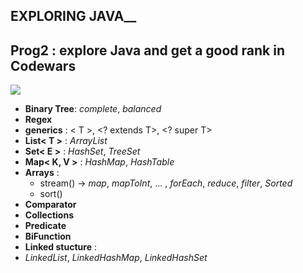 ## EXPLORING JAVA__

**Prog2** : explore Java and get a good rank in **Codewars**
----------

![](https://www.codewars.com/users/YumeT023/badges/large)


- **Binary Tree**: *complete*, *balanced*
- **Regex**
- **generics** : < T >, <? extends T>, <? super T>
- **List< T >** : *ArrayList*
- **Set< E >** : *HashSet*, *TreeSet*
- **Map< K, V >** : *HashMap*, *HashTable*
- **Arrays** :
  - stream() -> *map*, *mapToInt*, ... , *forEach*, *reduce*, *filter*, *Sorted*
  - sort()
- **Comparator**
- **Collections**
- **Predicate**
- **BiFunction**
- **Linked stucture** :
- *LinkedList*, *LinkedHashMap*, *LinkedHashSet*
